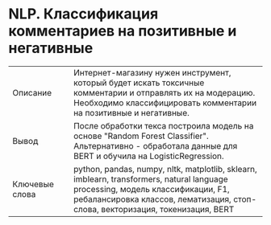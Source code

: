 # NLP. Классификация комментариев на позитивные и негативные

|     |   |     |
| --- | --- | --- |
| Описание |   | Интернет-магазину нужен инструмент, который будет искать токсичные комментарии и отправлять их на модерацию. Необходимо классифицировать комментарии на позитивные и негативные. |
| Вывод |   | После обработки текса построила модель на основе "Random Forest Classifier". Альтернативно - обработала данные для BERT и обучила на LogisticRegression.|
| Ключевые слова |   | python, pandas, numpy, nltk, matplotlib, sklearn, imblearn, transformers, natural language processing, модель классификации, F1, ребалансировка классов, лематизация, стоп-слова, векторизация, токенизация, BERT |
